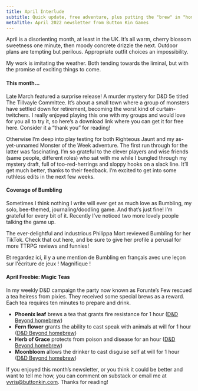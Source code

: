 ```yaml
---
title: April Interlude
subtitle: Quick update, free adventure, plus putting the "brew" in "homebrew"
metaTitle: April 2022 newsletter from Button Kin Games
---
```


<p>
April is a disorienting month, at least in the UK. It’s all warm, cherry blossom sweetness one minute, then moody concrete drizzle the next. Outdoor plans are tempting but perilous. Appropriate outfit choices an impossibility.
</p><p>
My work is imitating the weather. Both tending towards the liminal, but with the promise of exciting things to come.
</p>
<h4>This month...</h4>
<p>
Late March featured a surprise release! A murder mystery for D&D 5e titled The Tillvayle Committee. It’s about a small town where a group of monsters have settled down for retirement, becoming the worst kind of curtain-twitchers. I really enjoyed playing this one with my groups and would love for you all to try it, so here’s a download link where you can get it for free here. Consider it a “thank you” for reading!
</p><p>
Otherwise I’m deep into play testing for both Righteous Jaunt and my as-yet-unnamed Monster of the Week adventure. The first run through for the latter was fascinating. I’m so grateful to the clever players and wise friends (same people, different roles) who sat with me while I bungled through my mystery draft, full of too-red-herrings and sloppy hooks on a slack line. It’ll get much better, thanks to their feedback. I’m excited to get into some ruthless edits in the next few weeks.
</p>
<h4>Coverage of Bumbling</h4>
<p>
Sometimes I think nothing I write will ever get as much love as Bumbling, my solo, bee-themed, journaling/doodling game. And that’s just fine! I’m grateful for every bit of it. Recently I’ve noticed two more lovely people talking the game up.
</p><p>
The ever-delightful and industrious Philippa Mort reviewed Bumbling for her TikTok. Check that out here, and be sure to give her profile a perusal for more TTRPG reviews and funnies!
</p><p>
Et regardez ici, il y a une mention de Bumbling en français avec une leçon sur l'écriture de jeux ! Magnifique !
</p>
<h4>April Freebie: Magic Teas</h4>
<p>
In my weekly D&D campaign the party now known as Forunte’s Few rescued a tea heiress from pixies. They received some special brews as a reward. Each tea requires ten minutes to prepare and drink.
</p>
<ul>
<li><strong>Phoenix leaf</strong> brews a tea that grants fire resistance for 1 hour (<a href="https://www.dndbeyond.com/magic-items/4301047-phoenix-leaf-tea-sachet" target="_blank">D&D Beyond homebrew</a>)</li>
<li><strong>Fern flower</strong> grants the ability to cast speak with animals at will for 1 hour (<a href="https://www.dndbeyond.com/magic-items/4847911-fern-flower-tea-sachet" target="_blank">D&D Beyond homebrew</a>)</li>
<li><strong>Herb of Grace</strong> protects from poison and disease for an hour (<a href="https://www.dndbeyond.com/magic-items/4301097-herb-of-grace-tea-sachet" target="_blank">D&D Beyond homebrew</a>)</li>
<li><strong>Moonbloom</strong> allows the drinker to cast disguise self at will for 1 hour (<a href="https://www.dndbeyond.com/magic-items/4301104-moonbloom-tea-sachet" target="_blank">D&D Beyond homebrew</a>)</li>
</ul>
<p>
If you enjoyed this month’s newsletter, or you think it could be better and want to tell me how, you can comment on substack or email me at <a href="mailto:yvris@buttonkin.com">yvris@buttonkin.com</a>. Thanks for reading!
</p>
